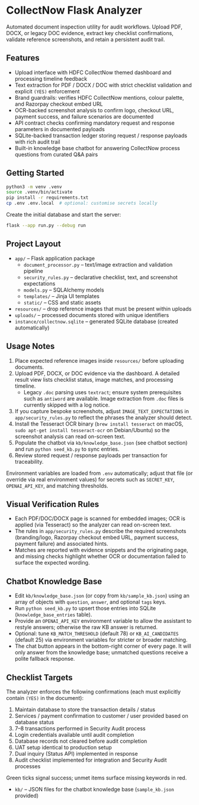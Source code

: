 # CollectNow Flask Analyzer

Automated document inspection utility for audit workflows. Upload PDF, DOCX, or legacy DOC evidence, extract key checklist confirmations, validate reference screenshots, and retain a persistent audit trail.

## Features

- Upload interface with HDFC CollectNow themed dashboard and processing timeline feedback
- Text extraction for PDF / DOCX / DOC with strict checklist validation and explicit `(YES)` enforcement
- Brand guardrails: verifies HDFC CollectNow mentions, colour palette, and Razorpay checkout embed URL
- OCR-backed screenshot analysis to confirm logo, checkout URL, payment success, and failure scenarios are documented
- API contract checks confirming mandatory request and response parameters in documented payloads
- SQLite-backed transaction ledger storing request / response payloads with rich audit trail
- Built-in knowledge base chatbot for answering CollectNow process questions from curated Q&A pairs

## Getting Started

```bash
python3 -m venv .venv
source .venv/bin/activate
pip install -r requirements.txt
cp .env .env.local  # optional: customise secrets locally
```

Create the initial database and start the server:

```bash
flask --app run.py --debug run
```

## Project Layout

- `app/` – Flask application package
  - `document_processor.py` – text/image extraction and validation pipeline
  - `security_rules.py` – declarative checklist, text, and screenshot expectations
  - `models.py` – SQLAlchemy models
  - `templates/` – Jinja UI templates
  - `static/` – CSS and static assets
- `resources/` – drop reference images that must be present within uploads
- `uploads/` – processed documents stored with unique identifiers
- `instance/collectnow.sqlite` – generated SQLite database (created automatically)

## Usage Notes

1. Place expected reference images inside `resources/` before uploading documents.
2. Upload PDF, DOCX, or DOC evidence via the dashboard. A detailed result view lists checklist status, image matches, and processing timeline.
   - Legacy `.doc` parsing uses `textract`; ensure system prerequisites such as `antiword` are available. Image extraction from `.doc` files is currently skipped with a log notice.
3. If you capture bespoke screenshots, adjust `IMAGE_TEXT_EXPECTATIONS` in `app/security_rules.py` to reflect the phrases the analyzer should detect.
4. Install the Tesseract OCR binary (`brew install tesseract` on macOS, `sudo apt-get install tesseract-ocr` on Debian/Ubuntu) so the screenshot analysis can read on-screen text.
5. Populate the chatbot via `kb/knowledge_base.json` (see chatbot section) and run `python seed_kb.py` to sync entries.
6. Review stored request / response payloads per transaction for traceability.

Environment variables are loaded from `.env` automatically; adjust that file (or override via real environment values) for secrets such as `SECRET_KEY`, `OPENAI_API_KEY`, and matching thresholds.

## Visual Verification Rules

- Each PDF/DOC/DOCX page is scanned for embedded images; OCR is applied (via Tesseract) so the analyzer can read on-screen text.
- The rules in `app/security_rules.py` describe the required screenshots (branding/logo, Razorpay checkout embed URL, payment success, payment failure) and associated hints.
- Matches are reported with evidence snippets and the originating page, and missing checks highlight whether OCR or documentation failed to surface the expected wording.

## Chatbot Knowledge Base

- Edit `kb/knowledge_base.json` (or copy from `kb/sample_kb.json`) using an array of objects with `question`, `answer`, and optional `tags` keys.
- Run `python seed_kb.py` to upsert those entries into SQLite (`knowledge_base_entries` table).
- Provide an `OPENAI_API_KEY` environment variable to allow the assistant to restyle answers; otherwise the raw KB answer is returned.
- Optional: tune `KB_MATCH_THRESHOLD` (default 78) or `KB_AI_CANDIDATES` (default 25) via environment variables for stricter or broader matching.
- The chat button appears in the bottom-right corner of every page. It will only answer from the knowledge base; unmatched questions receive a polite fallback response.

## Checklist Targets

The analyzer enforces the following confirmations (each must explicitly contain `(YES)` in the document):

1. Maintain database to store the transaction details / status
2. Services / payment confirmation to customer / user provided based on database status
3. 7–8 transactions performed in Security Audit process
4. Login credentials available until audit completion
5. Database records not cleared before audit completion
6. UAT setup identical to production setup
7. Dual inquiry (Status API) implemented in response
8. Audit checklist implemented for integration and Security Audit processes

Green ticks signal success; unmet items surface missing keywords in red.
- `kb/` – JSON files for the chatbot knowledge base (`sample_kb.json` provided)
